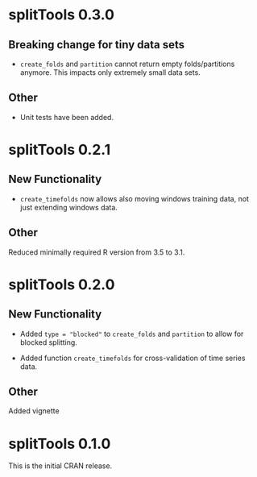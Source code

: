 # splitTools 0.3.0

## Breaking change for tiny data sets

- `create_folds` and `partition` cannot return empty folds/partitions anymore. This impacts only extremely small data sets.

## Other

- Unit tests have been added.

# splitTools 0.2.1

## New Functionality

- `create_timefolds` now allows also moving windows training data, not just extending windows data.

## Other

Reduced minimally required R version from 3.5 to 3.1.

# splitTools 0.2.0

## New Functionality

- Added `type = "blocked"` to `create_folds` and `partition` to allow for blocked splitting.

- Added function `create_timefolds` for cross-validation of time series data.

## Other

Added vignette

# splitTools 0.1.0

This is the initial CRAN release.
